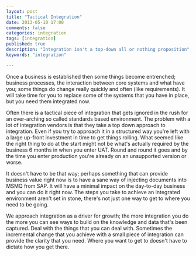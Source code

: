 ```yaml
---
layout: post
title: "Tactical Integration"
date: 2013-05-10 17:00
comments: false
categories: integration
tags: [integration]
published: true
description: "Integration isn't a top-down all or nothing proposition"
keywords: "integration"

---
```


Once a business is established then some things become entrenched; business processes, the interaction between core systems and what have you; some things do change really quickly and often (like requirements). It will take time for you to replace some of the systems that you have in place, but you need them integrated now. 

<!-- more -->

Often there is a tactical piece of integration that gets ignored in the rush for an over-arching so called standards based environment. The problem with a lot of integration vendors is that they take a top down approach to integration. Even if you try to approach it in a structured way you're left with a large up-front investment in time to get things rolling. What seemed like the right thing to do at the start might not be what's actually required by the business 6 months in when you enter UAT. Round and round it goes and by the time you enter production you're already on an unsupported version or worse.

It doesn't have to be that way; perhaps something that can provide business value right now is to have a sane way of injecting documents into MSMQ from SAP. It will have a minimal impact on the day-to-day business and you can do it right now. The steps you take to achieve an integrated environment aren't set in stone, there's not just one way to get to where you need to be going. 

We approach integration as a driver for growth; the more integration you do the more you can see ways to build on the knowledge and data that's been captured. Deal with the things that you can deal with. Sometimes the incremental change that you achieve with a small piece of integration can provide the clarity that you need. Where you want to get to doesn't have to dictate how you get there.


